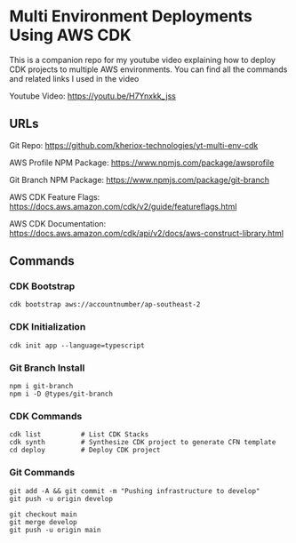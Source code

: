 # Multi Environment Deployments Using AWS CDK

This is a companion repo for my youtube video explaining how to deploy CDK projects to multiple AWS environments.
You can find all the commands and related links I used in the video

Youtube Video: https://youtu.be/H7Ynxkk_jss

## URLs

Git Repo: https://github.com/kheriox-technologies/yt-multi-env-cdk

AWS Profile NPM Package: https://www.npmjs.com/package/awsprofile

Git Branch NPM Package: https://www.npmjs.com/package/git-branch

AWS CDK Feature Flags: https://docs.aws.amazon.com/cdk/v2/guide/featureflags.html

AWS CDK Documentation: https://docs.aws.amazon.com/cdk/api/v2/docs/aws-construct-library.html

## Commands

### CDK Bootstrap

```
cdk bootstrap aws://accountnumber/ap-southeast-2
```

### CDK Initialization

```
cdk init app --language=typescript
```

### Git Branch Install

```
npm i git-branch
npm i -D @types/git-branch
```

### CDK Commands

```
cdk list          # List CDK Stacks
cdk synth         # Synthesize CDK project to generate CFN template
cd deploy         # Deploy CDK project
```

### Git Commands

```
git add -A && git commit -m "Pushing infrastructure to develop"
git push -u origin develop

git checkout main
git merge develop
git push -u origin main
```
